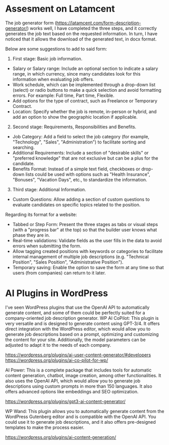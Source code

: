 # Assesment on Latamcent

The job generator form (https://latamcent.com/form-description-generator/) works well, I have completed the three steps, and it correctly generates the job text based on the requested information.
In turn, I have noticed that it allows the download of the generated text, in docx format.

Below are some suggestions to add to said form:

1. First stage: Basic job information.
- Salary or Salary range: Include an optional section to indicate a salary range, in which currency, since many candidates look for this information when evaluating job offers.
- Work schedule, which can be implemented through a drop-down list (select) or radio buttons to make a quick selection and avoid formatting errors. For example: Full time, Part time, Flexible.
- Add options for the type of contract, such as Freelance or Temporary Contract.
- Location: Specify whether the job is remote, in-person or hybrid, and add an option to show the geographic location if applicable.

2. Second stage: Requirements, Responsibilities and Benefits.
- Job Category: Add a field to select the job category (for example, "Technology", "Sales", "Administration") to facilitate sorting and searching.
- Additional Requirements: Include a section of "desirable skills" or "preferred knowledge" that are not exclusive but can be a plus for the candidate.
- Benefits Format: Instead of a simple text field, checkboxes or drop-down lists could be used with options such as "Health Insurance", "Bonuses", "Vacation Days", etc., to standardize the information.

3. Third stage: Additional Information.
- Custom Questions: Allow adding a section of custom questions to evaluate candidates on specific topics related to the position.

Regarding its format for a website:
- Tabbed or Step Form: Present the three stages as tabs or visual steps (with a "progress bar" at the top) so that the builder user knows what phase they are in.
- Real-time validations: Validate fields as the user fills in the data to avoid errors when submitting the form.
- Allow tagging created positions with keywords or categories to facilitate internal management of multiple job descriptions (e.g. "Technical Position", "Sales Position", "Administrative Position").
- Temporary saving: Enable the option to save the form at any time so that users (from companies) can return to it later.


# AI Plugins in WordPress
I've seen WordPress plugins that use the OpenAI API to automatically generate content, and some of them could be perfectly suited for a company-oriented job description generator.
WP AI CoPilot: This plugin is very versatile and is designed to generate content using GPT-3/4. It offers direct integration with the WordPress editor, which would allow you to generate job descriptions based on a prompt, optimizing and customizing the content for your site. Additionally, the model parameters can be adjusted to adapt it to the needs of each company.

https://wordpress.org/plugins/ai-user-content-generator/#developers
https://wordpress.org/plugins/ai-co-pilot-for-wp/

AI Power: This is a complete package that includes tools for automatic content generation, chatbot, image creation, among other functionalities. It also uses the OpenAI API, which would allow you to generate job descriptions using custom prompts in more than 150 languages. It also offers advanced options like embeddings and SEO optimization.

https://wordpress.org/plugins/gpt3-ai-content-generator/

WP Wand: This plugin allows you to automatically generate content from the WordPress Gutenberg editor and is compatible with the OpenAI API. You could use it to generate job descriptions, and it also offers pre-designed templates to make the process easier.

https://wordpress.org/plugins/ai-content-generation/
